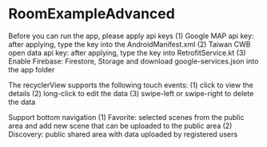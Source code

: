 # RoomExampleAdvanced

Before you can run the app, please apply api keys
(1) Google MAP api key: after applying, type the key into the AndroidManifest.xml
(2) Taiwan CWB open data api key: after applying, type the key into RetrofitService.kt
(3) Enable Firebase: Firestore, Storage and download google-services.json into the app folder

The recyclerView supports the following touch events:
(1) click to view the details
(2) long-click to edit the data
(3) swipe-left or swipe-right to delete the data

Support bottom navigation
(1) Favorite: selected scenes from the public area and add new scene that can be
    uploaded to the public area
(2) Discovery: public shared area with data uploaded by registered users
